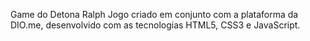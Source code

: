 Game do Detona Ralph
Jogo criado em conjunto com a plataforma da DIO.me, desenvolvido com as tecnologias HTML5, CSS3 e JavaScript.
